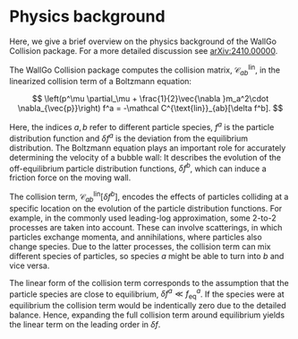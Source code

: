 # Physics background

Here, we give a brief overview on the physics background of the WallGo Collision package. For a more detailed discussion see [arXiv:2410.00000](https://arxiv.org/abs/2410.00000).

The WallGo Collision package computes the collision matrix, $\mathcal C^{\text{lin}}_{ab}$, in the linearized collision term of a Boltzmann equation:

$$
\left(p^\mu \partial_\mu + \frac{1}{2}\vec{\nabla }m_a^2\cdot \nabla_{\vec{p}}\right) f^a = -\mathcal C^{\text{lin}}_{ab}[\delta f^b].
$$

Here, the indices $a,b$ refer to different particle species, $f^a$ is the particle distribution function and $\delta f^a$ is the deviation from the equilibrium distribution.
The Boltzmann equation plays an important role for accurately determining the velocity of a bubble wall: It describes the evolution of the off-equilibrium particle distribution functions, $\delta f^b$, which can induce a friction force on the moving wall.

The collision term, $\mathcal C^{\text{lin}}_{ab}[\delta f^b]$, encodes the effects of particles colliding at a specific location on the evolution of the particle distribution functions. For example, in the commonly used leading-log approximation, some 2-to-2 processes are taken into account. These can involve scatterings, in which particles exchange momenta, and annihilations, where particles also change species. Due to the latter processes, the collision term can mix different species of particles, so species $a$ might be able to turn into $b$ and vice versa.

The linear form of the collision term corresponds to the assumption that the particle species are close to equilibrium, $\delta f^a \ll f_{\text{eq}}^a$. If the species were at equilibrium the collision term would be indentically zero due to the detailed balance. Hence, expanding the full collision term around equilibrium yields the linear term on the leading order in $\delta f$.

